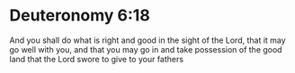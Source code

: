 # Deuteronomy 6:18

And you shall do what is right and good in the sight of the Lord, that it may go well with you, and that you may go in and take possession of the good land that the Lord swore to give to your fathers
